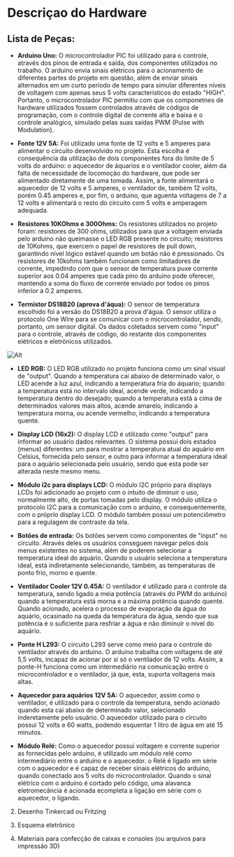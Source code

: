 # Descriçao do Hardware

## Lista de Peças:

- **Arduino Uno:**
    O microcontrolador PIC foi utilizado para o controle, através dos pinos de entrada e saída, dos componentes utilizados no trabalho. O arduino envia sinais elétricos para o acionamento de diferentes partes do projeto em questão, além de enviar sinais alternados em um curto período de tempo para simular diferentes níveis de voltagem com apenas seus 5 volts característicos do estado "HIGH". Portanto, o microcontrolador PIC permitiu com que os componetnes de hardware utilizados fossem controlados através de códigos de programação, com o controle digital de corrente alta e baixa e o controle analógico, simulado pelas suas saídas PWM (Pulse with Modulation). 

- **Fonte 12V 5A:**
  Foi utilizado uma fonte de 12 volts e 5 amperes para alimentar o circuito desenvolvido no projeto. Esta escolha é consequência da utilização de dois componentes fora do limite de 5 volts do arduino: o aquecedor de áquarios e o ventilador cooler, além da falta de necessidade de locomoção do hardware, que pode ser alimentado diretamente de uma tomada. Assim, a fonte alimentará o aquecedor de 12 volts e 5 amperes, o ventilador de, também 12 volts, porém 0.45 amperes e, por fim, o arduino, que aguenta voltagens de 7 a 12 volts e alimentará o resto do circuito com 5 volts e amperagem adequada. 

- **Resistores 10KOhms e 300Ohms:** 
  Os resistores utilizados no projeto foram: resistores de 300 ohms, utilizados para que a voltagem enviada pelo arduino não queimasse o LED RGB presente no circuito; resistores de 10Kohms, que exercem o papel de resistores de pull down, garantindo nível lógico estável quando um botão não é pressionado. Os resistores de 10kohms também funcionam como limitadores de corrente, impedindo com que o sensor de temperatura puxe corrente superior aos 0.04 amperes que cada pino do arduino pode oferecer, mantendo a soma do fluxo de corrente enviado por todos os pinos inferior a 0.2 amperes. 
  
- **Termistor DS18B20 (aprova d'áqua):**
  O sensor de temperatura escolhido foi a versão do DS18B20 a prova d'água. O sensor utiliza o protocolo One Wire para se comunicar com o microcontrolador, sendo, portanto, um sensor digital. Os dados coletados servem como "input" para o controle, através de código, do restante dos componentes elétricos e eletrônicos utilizados. 
  
 ![Alt](https://github.com/begalv/mackenzie-projeto-PCCooler/blob/master/docs/Hardware/Imagens/sensorTemp.jpg)
  
- **LED RGB:** 
  O LED RGB utilizado no projeto funciona como um sinal visual de "output". Quando a temperatura cai abaixo de determinado valor, o LED acende a luz azul, indicando a temperatura fria do áquario; quando a temperatura está no intervalo ideal, acende verde, indicando a temperatura dentro do desejado; quando a temperatura está a cima de determinados valores mais altos, acende amarelo, indicando a temperatura morna, ou acende vermelho, indicando a temperatura quente.

- **Display LCD (16x2):**
  O display LCD é utilizado como "output" para informar ao usuário dados relevantes. O sistema possui dois estados (menus) diferentes: um para mostrar a temperatura atual do aquário em Celsius, fornecida pelo sensor, e outro para informar a temperatura ideal para o aquário selecionada pelo usuário, sendo que esta pode ser alterada neste mesmo menu. 

- **Módulo i2c para displays LCD:** 
  O módulo I2C próprio para displays LCDs foi adicionado ao projeto com o intuito de diminuir o uso, normalmente alto, de portas tomadas pelo display. O módulo utiliza o protocolo I2C para a comunicação com o arduino, e consequentemente, com o próprio display LCD. O módulo também possui um potenciômetro para a regulagem de contraste da tela. 

- **Botões de entrada:**
  Os botões servem como componentes de "input" no circuito. Através deles os usuários conseguem navegar pelos dois menus existentes no sistema, além de poderem selecionar a temperatura ideal do aquário. Quando o usuário seleciona a temperatura ideal, está indiretamente selecionando, também, as temperaturas de ponto frio, morno e quente. 

- **Ventilador Cooler 12V 0.45A:**
  O ventilador é utilizado para o controle da temperatura, sendo ligado a meia potência (através do PWM do arduino) quando a temperatura está morna e a máxima potência quando quente. Quando acionado, acelera o processo de evaporação da água do aquário, ocasinado na queda da temperatura da água, sendo que sua potência é o suficiente para resfriar a água e não diminuir o nível do aquário. 

- **Ponte H L293:**
  O circuito L293 serve como meio para o controle do ventilador através do arduino. O arduino trabalha com voltagens de até 5,5 volts, incapaz de acionar por si só o ventilador de 12 volts. Assim, a ponte-H funciona como um intermediário na comunicação entre o microcontrolador e o ventilador, já que, esta, suporta voltagens mais altas. 

- **Aquecedor para aquários 12V 5A:**
  O aquecedor, assim como o ventilador, é utilizado para o controle da temperatura, sendo acionado quando esta cai abaixo de determinado valor, selecionado inderetamente pelo usuário. O aquecedor utilizado para o circuito possui 12 volts e 60 watts, podendo esquentar 1 litro de água em até 15 minutos.

- **Módulo Relé:**
  Como o aquecedor possui voltagem e corrente superior as fornecidas pelo arduino, é utilizado um módulo relé como intermediário entre o arduino e o aquecedor. o Relé é ligado em série com o aquecedor e é capaz de receber sinais elétricos do arduino, quando conectado aos 5 volts do microcontrolador. Quando o sinal elétrico com o arduino é cortado pelo código, uma alavanca eletromecância é acionada ecompleta a ligação em série com o aquecedor, o ligando. 

2) Desenho Tinkercad ou Fritzing

3) Esquema eletrônico

4) Materiais para confecção de caixas e consoles (ou arquivos para impressão 3D)

